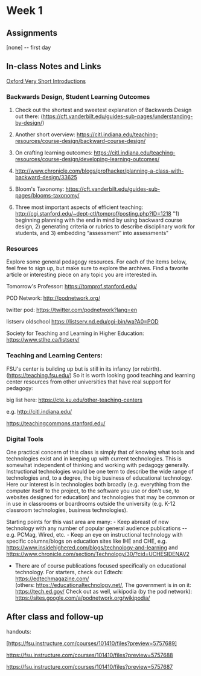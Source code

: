 # Week 1 

## Assignments

[none] -- first day

## In-class Notes and Links

[Oxford Very Short Introductions](https://www.veryshortintroductions.com/)

### Backwards Design, Student Learning Outcomes
1. Check out the shortest and sweetest explanation of Backwards Design out there: (https://cft.vanderbilt.edu/guides-sub-pages/understanding-by-design/) 

2. Another short overview: https://citl.indiana.edu/teaching-resources/course-design/backward-course-design/ 

3. On crafting learning outcomes: https://citl.indiana.edu/teaching-resources/course-design/developing-learning-outcomes/ 

4. http://www.chronicle.com/blogs/profhacker/planning-a-class-with-backward-design/33625 

5. Bloom's Taxonomy: https://cft.vanderbilt.edu/guides-sub-pages/blooms-taxonomy/ 

6. Three most important aspects of efficient teaching: http://cgi.stanford.edu/~dept-ctl/tomprof/posting.php?ID=1218 "1) beginning planning with the end in mind by using backward course design, 2) generating criteria or rubrics to describe disciplinary work for students, and 3) embedding “assessment” into assessments"

### Resources
Explore some general pedagogy resources. For each of the items below, feel free to sign up, but make sure to explore the archives. Find a favorite article or interesting piece on any topic you are interested in.

Tomorrow's Professor: https://tomprof.stanford.edu/ 

POD Network: http://podnetwork.org/ 

twitter pod: https://twitter.com/podnetwork?lang=en 

listserv oldschool https://listserv.nd.edu/cgi-bin/wa?A0=POD 

Society for Teaching and Learning in Higher Education: https://www.stlhe.ca/listserv/ 

### Teaching and Learning Centers:

FSU's center is building up but is still in its infancy (or rebirth). (https://teaching.fsu.edu/) So it is worth looking good teaching and learning center resources from other universities that have real support for pedagogy:

big list here: https://cte.ku.edu/other-teaching-centers 

e.g. http://citl.indiana.edu/ 

https://teachingcommons.stanford.edu/ 

### Digital Tools

One practical concern of this class is simply that of knowing what tools and technologies exist and in keeping up with current technologies. This is somewhat independent of thinking and working with pedagogy generally. Instructional technologies would be one term to describe the wide range of technologies and, to a degree, the big business of educational technology. Here our interest is in technologies both broadly (e.g. everything from the computer itself to the project, to the software you use or don't use, to websites designed for education) and technologies that may be common or in use in classrooms or boardrooms outside the university (e.g. K-12 classroom technologies, business technologies).

Starting points for this vast area are many:
    - Keep abreast of new technology with any number of popular general audience publications -- e.g. PCMag, Wired, etc.
    - Keep an eye on instructional technology with specific columns/blogs on education sites like IHE and CHE, e.g. https://www.insidehighered.com/blogs/technology-and-learning and https://www.chronicle.com/section/Technology/30/?cid=UCHESIDENAV2 
- There are of course publications focused specifically on educational technology. For starters, check out Edtech: https://edtechmagazine.com/  
	        (others: https://educationaltechnology.net/, 
The government is in on it: https://tech.ed.gov/ 
		        Check out as well, wikipodia (by the pod network): https://sites.google.com/a/podnetwork.org/wikipodia/

			

## After class and follow-up
handouts:

[https://fsu.instructure.com/courses/101410/files?preview=5757689]

https://fsu.instructure.com/courses/101410/files?preview=5757688

https://fsu.instructure.com/courses/101410/files?preview=5757687

